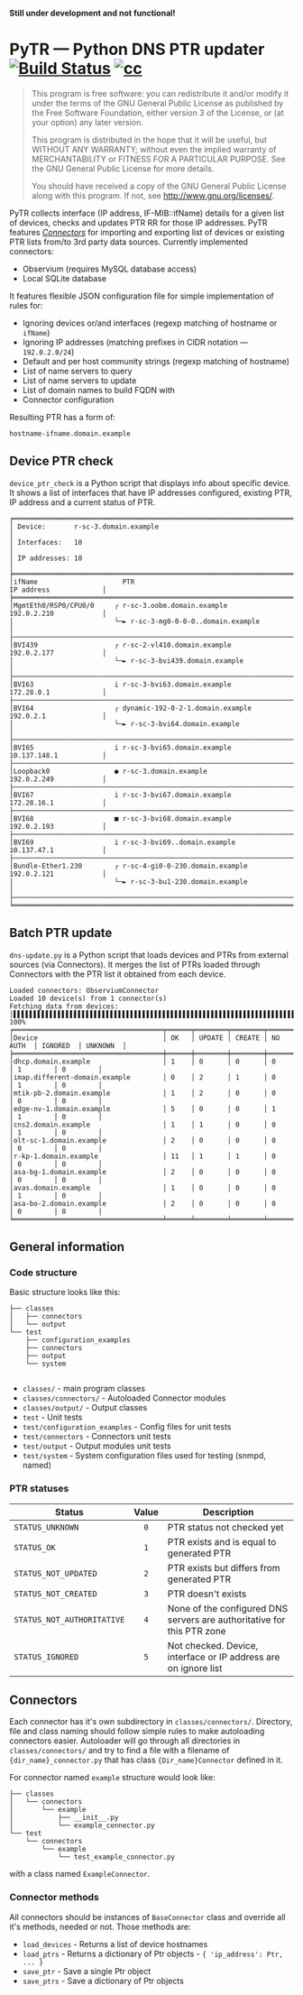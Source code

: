 **Still under development and not functional!**

# PyTR — Python DNS PTR updater [![Build Status](https://travis-ci.org/pobradovic08/PyTR.svg?branch=master)](https://travis-ci.org/pobradovic08/PyTR) [![cc](https://codeclimate.com/github/pobradovic08/PyTR/badges/coverage.svg)](https://codeclimate.com/github/pobradovic08/PyTR/coverage)

>This program is free software: you can redistribute it and/or modify
it under the terms of the GNU General Public License as published by
the Free Software Foundation, either version 3 of the License, or
(at your option) any later version.
>
>This program is distributed in the hope that it will be useful,
but WITHOUT ANY WARRANTY; without even the implied warranty of
MERCHANTABILITY or FITNESS FOR A PARTICULAR PURPOSE.  See the
GNU General Public License for more details.
>
>You should have received a copy of the GNU General Public License
along with this program.  If not, see <http://www.gnu.org/licenses/>.


PyTR collects interface (IP address, IF-MIB::ifName)
details for a given list of devices, checks and updates PTR RR for those
IP addresses. PyTR features [_Connectors_](#connectors) for importing and exporting list of
devices or existing PTR lists from/to 3rd party data sources. Currently
implemented connectors:
- Observium (requires MySQL database access)
- Local SQLite database

It features flexible JSON configuration file for simple implementation
of rules for:
- Ignoring devices or/and interfaces (regexp matching of hostname or `ifName`)
- Ignoring IP addresses (matching prefixes in CIDR notation — `192.0.2.0/24`)
- Default and per host community strings (regexp matching of hostname)
- List of name servers to query
- List of name servers to update
- List of domain names to build FQDN with
- Connector configuration

Resulting PTR has a form of:

`hostname-ifname.domain.example`

## Device PTR check
`device_ptr_check` is a Python script that displays info about specific device.
It shows a list of interfaces that have IP addresses configured, existing
PTR, IP address and a current status of PTR.
~~~~
╒═══════════════════════════════════════════════════════════════════════════════════════════════╕
│ Device:       r-sc-3.domain.example                                                           │
│ Interfaces:   10                                                                              │
│ IP addresses: 10                                                                              │
╞═══════════════════════════════════════════════════════════════════════════════════════════════╡
│ifName                     PTR                                          IP address             │
╞═══════════════════════════════════════════════════════════════════════════════════════════════╡
│MgmtEth0/RSP0/CPU0/0     ┌ r-sc-3.oobm.domain.example                   192.0.2.210            │
│                         └─► r-sc-3-mg0-0-0-0..domain.example                                  │
├───────────────────────────────────────────────────────────────────────────────────────────────┤
│BVI439                   ┌ r-sc-2-vl410.domain.example                  192.0.2.177            │
│                         └─► r-sc-3-bvi439.domain.example                                      │
├───────────────────────────────────────────────────────────────────────────────────────────────┤
│BVI63                    i r-sc-3-bvi63.domain.example                  172.28.0.1             │
├───────────────────────────────────────────────────────────────────────────────────────────────┤
│BVI64                    ┌ dynamic-192-0-2-1.domain.example             192.0.2.1              │
│                         └─► r-sc-3-bvi64.domain.example                                       │
├───────────────────────────────────────────────────────────────────────────────────────────────┤
│BVI65                    i r-sc-3-bvi65.domain.example                  10.137.148.1           │
├───────────────────────────────────────────────────────────────────────────────────────────────┤
│Loopback0                ● r-sc-3.domain.example                        192.0.2.249            │
├───────────────────────────────────────────────────────────────────────────────────────────────┤
│BVI67                    i r-sc-3-bvi67.domain.example                  172.28.16.1            │
├───────────────────────────────────────────────────────────────────────────────────────────────┤
│BVI68                    ■ r-sc-3-bvi68.domain.example                  192.0.2.193            │
├───────────────────────────────────────────────────────────────────────────────────────────────┤
│BVI69                    i r-sc-3-bvi69..domain.example                 10.137.47.1            │
├───────────────────────────────────────────────────────────────────────────────────────────────┤
│Bundle-Ether1.230        ┌ r-sc-4-gi0-0-230.domain.example              192.0.2.121            │
│                         └─► r-sc-3-bu1-230.domain.example                                     │
├───────────────────────────────────────────────────────────────────────────────────────────────┤
╘═══════════════════════════════════════════════════════════════════════════════════════════════╛
~~~~

## Batch PTR update
`dns-update.py` is a Python script that loads devices and PTRs from external sources
(via Connectors). It merges the list of PTRs loaded through Connectors with
the PTR list it obtained from each device.
~~~~
Loaded connectors: ObserviumConnector
Loaded 10 device(s) from 1 connector(s)
Fetching data from devices:
│▌▌▌▌▌▌▌▌▌▌▌▌▌▌▌▌▌▌▌▌▌▌▌▌▌▌▌▌▌▌▌▌▌▌▌▌▌▌▌▌▌▌▌▌▌▌▌▌▌▌▌▌▌▌▌▌▌▌▌▌▌▌▌▌▌▌▌▌▌▌▌▌▌▌▌▌▌▌▌▌▌▌▌▌▌▌▌▌▌▌│ 100%
╒═════════════════════════════════════╤══════╤════════╤════════╤══════════╤══════════╤══════════╕
│Device                               │ OK   │ UPDATE │ CREATE │ NO AUTH  │ IGNORED  │ UNKNOWN  │
╞═════════════════════════════════════╪══════╪════════╪════════╪══════════╪══════════╪══════════╡
│dhcp.domain.example                  │ 1    │ 0      │ 0      │ 0        │ 1        │ 0        │
│imap.different-domain.example        │ 0    │ 2      │ 1      │ 0        │ 1        │ 0        │
│mtik-pb-2.domain.example             │ 1    │ 2      │ 0      │ 0        │ 0        │ 0        │
│edge-nv-1.domain.example             │ 5    │ 0      │ 0      │ 1        │ 1        │ 0        │
│cns2.domain.example                  │ 1    │ 1      │ 0      │ 0        │ 1        │ 0        │
│olt-sc-1.domain.example              │ 2    │ 0      │ 0      │ 0        │ 0        │ 0        │
│r-kp-1.domain.example                │ 11   │ 1      │ 1      │ 0        │ 0        │ 0        │
│asa-bg-1.domain.example              │ 2    │ 0      │ 0      │ 0        │ 0        │ 0        │
│avas.domain.example                  │ 1    │ 0      │ 0      │ 0        │ 1        │ 0        │
│asa-bo-2.domain.example              │ 2    │ 0      │ 0      │ 0        │ 0        │ 0        │
╘═════════════════════════════════════╧══════╧════════╧════════╧══════════╧══════════╧══════════╛
~~~~

## General information
### Code structure
Basic structure looks like this:
~~~~
├── classes
│   ├── connectors
│   └── output
└── test
    ├── configuration_examples
    ├── connectors
    ├── output
    └── system
    
~~~~

- `classes/` - main program classes
- `classes/connectors/` - Autoloaded Connector modules
- `classes/output/` - Output classes
- `test` - Unit tests
- `test/configuration_examples` - Config files for unit tests
- `test/connectors` - Connectors unit tests
- `test/output` - Output modules unit tests
- `test/system` - System configuration files used for testing (snmpd, named)

### PTR statuses
|Status|Value|Description|
|------|:-----:|-----------|
|`STATUS_UNKNOWN` | `0` | PTR status not checked yet |
|`STATUS_OK` | `1` | PTR exists and is equal to generated PTR
|`STATUS_NOT_UPDATED` | `2` | PTR exists but differs from generated PTR
|`STATUS_NOT_CREATED` | `3` | PTR doesn't exists
|`STATUS_NOT_AUTHORITATIVE` | `4` | None of the configured DNS servers are authoritative for this PTR zone
|`STATUS_IGNORED` | `5` | Not checked. Device, interface or IP address are on ignore list

## Connectors
Each connector has it's own subdirectory in `classes/connectors/`. Directory, file and class naming should follow
simple rules to make autoloading connectors easier.
Autoloader will go through all directories in `classes/connectors/` and try to find a file with 
a filename of `{dir_name}_connector.py` that has class `{Dir_name}Connector` defined in it.

For connector named `example` structure would look like:
~~~~
├── classes
│   └── connectors
│       └── example
│           ├── __init__.py
│           └── example_connector.py
└── test
    └── connectors
        └── example
            └── test_example_connector.py
~~~~
with a class named `ExampleConnector`.

### Connector methods
All connectors should be instances of `BaseConnector` class and override all it's methods, needed or not.
Those methods are:
- `load_devices` - Returns a list of device hostnames
- `load_ptrs` - Returns a dictionary of Ptr objects - `{ 'ip_address': Ptr, ... }` 
- `save_ptr` - Save a single Ptr object
- `save_ptrs` - Save a dictionary of Ptr objects
